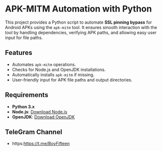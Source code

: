 # APK-MITM Automation with Python

This project provides a Python script to automate **SSL pinning bypass** for Android APKs using the `apk-mitm` tool. It ensures smooth interaction with the tool by handling dependencies, verifying APK paths, and allowing easy user input for file paths.

## Features
- Automates `apk-mitm` operations.
- Checks for Node.js and OpenJDK installations. 
- Automatically installs `apk-mitm` if missing.  
- User-friendly input for APK file paths and output directories.
 
## Requirements
- **Python 3.x**
- **Node.js**: [Download Node.js](https://nodejs.org/)
- **OpenJDK**: [Download OpenJDK](https://jdk.java.net/)

## TeleGram Channel

- https:https://t.me/BoyFifteen
